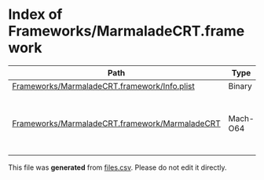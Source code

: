 # Index of Frameworks/MarmaladeCRT.framework

| Path | Type | Size | Format | Language | DiE Info | Notes | Hash |
| --- | --- | --- | --- | --- | --- | --- | --- |
| [Frameworks/MarmaladeCRT.framework/Info.plist](./Frameworks/MarmaladeCRT.framework/Info.plist) | Binary | 740 |  |  |  |  | 266cb38ff029015342a4a2b799c5af4d48c87ddc0afddbe2c22a65e6ed6b2cc7 |
| [Frameworks/MarmaladeCRT.framework/MarmaladeCRT](./Frameworks/MarmaladeCRT.framework/MarmaladeCRT) | Mach-O64 | 236832 |  |  | Operation system: iOS(8.0.0)[ARM64, 64-bit, DYLIB] |  | ec51a1f2adfef4ec31eb03e148211460b1698199ffccbb1af61e6255abf29f87 |


This file was **generated** from [files.csv](../../../../../../../../../../files.csv). Please do not edit it directly.
